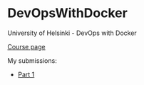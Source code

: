 ﻿# DevOpsWithDocker
 
 University of Helsinki - DevOps with Docker
 
 [Course page](https://devopswithdocker.com/)

My submissions: 
- [Part 1](https://github.com/Pentza/DevOpsWithDocker/tree/main/part1)
